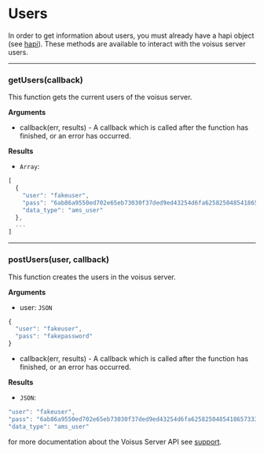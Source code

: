 # Users

In order to get information about users, you must already have a hapi object (see [hapi][docs_hapi]). These methods are available to interact with the voisus server users.

---------------------------------------

### getUsers(callback)

This function gets the current users of the voisus server.

__Arguments__

* callback(err, results) - A callback which is called after the function has finished, or an error has occurred.

__Results__

* `Array`:

```javascript
[
  {
    "user": "fakeuser",
    "pass": "6ab86a9550ed702e65eb73030f37ded9ed43254d6fa6258250485418657333876ca399e724567f58bdda6fcc195d011f365aa8dfe22c67ddaea6b56cddede78c",
    "data_type": "ams_user"
  },
  ...
]
```

---------------------------------------

### postUsers(user, callback)

This function creates the users in the voisus server.

__Arguments__

* user: `JSON`

```javascript
{
  "user": "fakeuser",
  "pass": "fakepassword"
}
```

* callback(err, results) - A callback which is called after the function has finished, or an error has occurred.

__Results__

* `JSON`:

```javascript
"user": "fakeuser",
"pass": "6ab86a9550ed702e65eb73030f37ded9ed43254d6fa6258250485418657333876ca399e724567f58bdda6fcc195d011f365aa8dfe22c67ddaea6b56cddede78c",
"data_type": "ams_user"
```

for more documentation about the Voisus Server API see [support].

[support]: http://support.asti-usa.com/voisus/voisus_api.html
[docs_hapi]: https://github.com/astilabs/node-voisus/blob/master/docs/hapi.md
